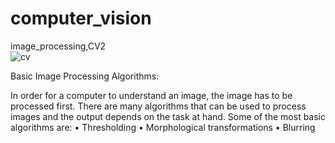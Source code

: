 # computer_vision
image_processing,CV2<br>
![cv](https://user-images.githubusercontent.com/89722385/134866233-d696455b-6722-4931-a601-d9a66193f7bd.jpg)


Basic Image Processing Algorithms:

In order for a computer to understand an image, the image has to be processed first. There are many algorithms that can be used to process images and the output depends on the task at hand.
Some of the most basic algorithms are:
• Thresholding
• Morphological transformations
• Blurring
